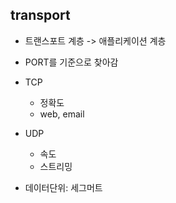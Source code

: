 ## transport

- 트랜스포트 계층 -> 애플리케이션 계층
- PORT를 기준으로 찾아감
- TCP
    - 정확도
    - web, email
- UDP
    - 속도
    - 스트리밍

- 데이터단위: 세그머트